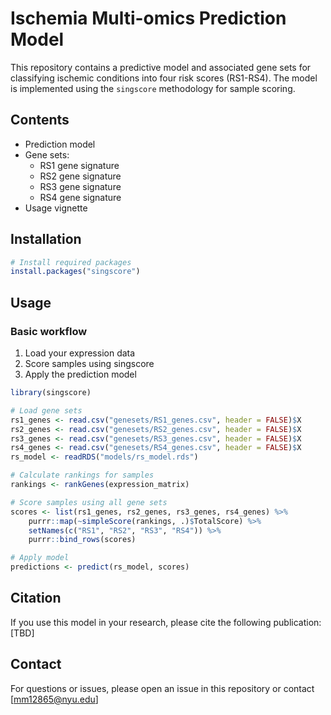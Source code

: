 # Ischemia Multi-omics Prediction Model

This repository contains a predictive model and associated gene sets for classifying ischemic conditions into four risk scores (RS1-RS4). The model is implemented using the `singscore` methodology for sample scoring.

## Contents

- Prediction model
- Gene sets:
    - RS1 gene signature
    - RS2 gene signature
    - RS3 gene signature
    - RS4 gene signature
- Usage vignette

## Installation

```R
# Install required packages
install.packages("singscore")
```

## Usage

### Basic workflow

1. Load your expression data
2. Score samples using singscore
3. Apply the prediction model

```R
library(singscore)

# Load gene sets
rs1_genes <- read.csv("genesets/RS1_genes.csv", header = FALSE)$X
rs2_genes <- read.csv("genesets/RS2_genes.csv", header = FALSE)$X
rs3_genes <- read.csv("genesets/RS3_genes.csv", header = FALSE)$X
rs4_genes <- read.csv("genesets/RS4_genes.csv", header = FALSE)$X
rs_model <- readRDS("models/rs_model.rds")

# Calculate rankings for samples
rankings <- rankGenes(expression_matrix)

# Score samples using all gene sets
scores <- list(rs1_genes, rs2_genes, rs3_genes, rs4_genes) %>%
    purrr::map(~simpleScore(rankings, .)$TotalScore) %>%
    setNames(c("RS1", "RS2", "RS3", "RS4")) %>%
    purrr::bind_rows(scores)

# Apply model
predictions <- predict(rs_model, scores)
```

## Citation

If you use this model in your research, please cite the following publication: [TBD]

## Contact

For questions or issues, please open an issue in this repository or contact [mm12865@nyu.edu]
